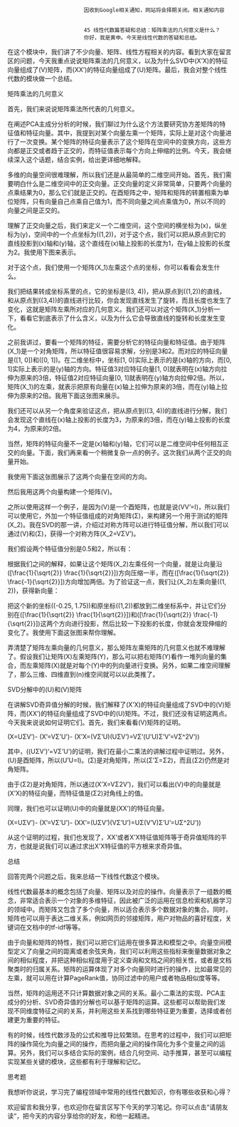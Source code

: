 
                            
                            因收到Google相关通知，网站将会择期关闭。相关通知内容
                            
                            
                            45 线性代数篇答疑和总结：矩阵乘法的几何意义是什么？
                            你好，我是黄申。今天是线性代数的答疑和总结。

在这个模块中，我们讲了不少向量、矩阵、线性方程相关的内容。看到大家在留言区的问题，今天我重点说说矩阵乘法的几何意义，以及为什么SVD中\(X’X\)的特征向量组成了\(V\)矩阵，而\(XX’\)的特征向量组成了\(U\)矩阵。最后，我会对整个线性代数的模块做一个总结。

矩阵乘法的几何意义

首先，我们来说说矩阵乘法所代表的几何意义。

在阐述PCA主成分分析的时候，我们聊过为什么这个方法要研究协方差矩阵的特征值和特征向量。其中，我提到对某个向量左乘一个矩阵，实际上是对这个向量进行了一次变换。某个矩阵的特征向量表示了这个矩阵在空间中的变换方向，这些方向都是正交或者趋于正交的，而特征值表示每个方向上伸缩的比例。今天，我会继续深入这个话题，结合实例，给出更详细地解释。

多维的向量空间很难理解，所以我们还是从最简单的二维空间开始。首先，我们需要明白什么是二维空间中的正交向量。正交向量的定义非常简单，只要两个向量的点乘结果为0，那么它们就是正交的。在酉矩阵之中，矩阵和矩阵的转置相乘为单位矩阵，只有向量自己点乘自己值为1，而不同向量之间点乘值为0，所以不同的向量之间是正交的。

理解了正交向量之后，我们来定义一个二维空间，这个空间的横坐标为\(x\)，纵坐标为\(y\)，空间中的一个点坐标为\((1,2)\)，对于这个点，我们可以把从原点到它的直线投影到\(x\)轴和\(y\)轴，这个直线在\(x\)轴上投影的长度为1，在y轴上投影的长度为2。我使用下图来表示。



对于这个点，我们使用一个矩阵\(X\_1\)左乘这个点的坐标，你可以看看会发生什么。



我们把结果转成坐标系里的点，它的坐标是\((3, 4)\)，把从原点到\((1,2)\)的直线，和从原点到\((3,4)\)的直线进行比较，你会发现直线发生了旋转，而且长度也发生了变化，这就是矩阵左乘所对应的几何意义。我们还可以对这个矩阵\(X\_1\)分析一下，看看它到底表示了什么含义，以及为什么它会导致直线的旋转和长度发生变化。

之前我讲过，要看一个矩阵的特征，需要分析它的特征向量和特征值。由于矩阵\(X\_1\)是一个对角矩阵，所以特征值很容易求解，分别是3和2。而对应的特征向量是\(\[1, 0\]\)和\(\[0, 1\]\)。在二维坐标中，坐标[1, 0]实际上表示的是\(x\)轴的方向，而[0, 1]实际上表示的是\(y\)轴的方向。特征值3对应特征向量[1, 0]就表明在\(x\)轴方向拉伸为原来的3倍，特征值2对应特征向量[0, 1]就表明在\(y\)轴方向拉伸2倍。所以，矩阵\(X\_1\)的左乘，就表示把原有向量在\(x\)轴上拉伸为原来的3倍，而在\(y\)轴上拉伸为原来的2倍。我用下面这张图来展示。



我们还可以从另一个角度来验证这点，把从原点到\((3, 4)\)的直线进行分解，我们会发现这个直线在\(x\)轴上投影的长度为3，为原来的3倍，而在\(y\)轴上投影的长度为4，为原来的2倍。

当然，矩阵的特征向量不一定是\(x\)轴和\(y\)轴，它们可以是二维空间中任何相互正交的向量。下面，我们再来看一个稍微复杂一点的例子。这次我们从两个正交的向量开始。



我使用下面这张图展示了这两个向量在空间的方向。



然后我用这两个向量构建一个矩阵\(V\)。



之所以使用这样一个例子，是因为\(V\)是一个酉矩阵，也就是说\(VV’=I\)，所以我们可以使用它，外加一个特征值组成的对角矩阵\(Σ\)，来构建另一个用于测试的矩阵\(X\_2\)。我在SVD的那一讲，介绍过对称方阵可以进行特征值分解，所以我们可以通过\(V\)和\(Σ\)，获得一个对称方阵\(X\_2=VΣV’\)。

我们假设两个特征值分别是0.5和2，所以有：



根据我们之间的解释，如果让这个矩阵\(X\_2\)左乘任何一个向量，就是让向量沿\(\[\\frac{1}{\\sqrt{2}} \\frac{1}{\\sqrt{2}}\]\)方向压缩一半，而在\(\[\\frac{1}{\\sqrt{2}} \\frac{-1}{\\sqrt{2}}\]\)方向增加两倍。为了验证这一点，我们让\(X\_2\)左乘向量\((1, 2)\)，获得新向量：



把这个新的坐标\((-0.25, 1.75)\)和原坐标\((1,2)\)都放到二维坐标系中，并让它们分别在\(\[\\frac{1}{\\sqrt{2}} \\frac{1}{\\sqrt{2}}\]\)和\(\[\\frac{1}{\\sqrt{2}} \\frac{-1}{\\sqrt{2}}\]\)这两个方向进行投影，然后比较一下投影的长度，你就会发现伸缩的变化了。我使用下面这张图来帮你理解。



弄清楚了矩阵左乘向量的几何意义，那么矩阵左乘矩阵的几何意义也就不难理解了。假设我们让矩阵\(X\)左乘矩阵\(Y\)，那么可以把右矩阵\(Y\)看作一堆列向量的集合，而左乘矩阵\(X\)就是对每个\(Y\)中的列向量进行变换。另外，如果二维空间理解了，那么三维、四维直到\(n\)维空间就可以以此类推了。

SVD分解中的\(U\)和\(V\)矩阵

在讲解SVD奇异值分解的时候，我们解释了\(X’X\)的特征向量组成了SVD中的\(V\)矩阵，而\(XX’\)的特征向量组成了SVD中的\(U\)矩阵。不过，我们还没有证明这两点。今天我来说说如何证明它们。首先，我们来看看\(V\)矩阵的证明。

\(X=UΣV’\)-
\(X’=VΣ’U’\)-
\(X’X=(VΣ’U)(UΣV’)=VΣ’(U’U)Σ’V’=VΣ^2V’)\)

其中，\((UΣV’)‘=VΣ’U’\)的证明，我们在最小二乘法的讲解过程中证明过。另外，\(U\)是酉矩阵，所以\(U’U=I\)。\(Σ\)是对角矩阵，所以\(Σ’Σ=Σ2\)，而且\(Σ2\)仍然是对角矩阵。

由于\(Σ2\)是对角矩阵，所以通过\(X’X=VΣ2V’\)，我们可以看出\(V\)中的向量就是\(X’X\)的特征向量，而特征值是\(Σ2\)对角线上的值。

同理，我们也可以证明\(U\)中的向量就是\(XX’\)的特征向量。

\(X=UΣV’\)-
\(X’=VΣ’U’\)-
\(XX’=(UΣV’)(VΣ’U’)=UΣ(V’V)Σ’U’=UΣ^2U’)\)

从这个证明的过程，我们也发现了，XX’或者X’X特征值矩阵等于奇异值矩阵的平方，也就是说我们可以通过求出X’X特征值的平方根来求奇异值。

总结

回答完两个问题之后，我来总结一下线性代数这个模块。

线性代数最基本的概念包括了向量、矩阵以及对应的操作。向量表示了一组数的概念，非常适合表示一个对象的多维特征，因此被广泛的运用在信息检索和机器学习的领域中。而矩阵又包含了多个向量，所以适合表示多个数据对象的集合。同时，矩阵也可以用于表达二维关系，例如网页的邻接矩阵，用户对物品的喜好程度，关键词在文档中的tf-idf等等。

由于向量和矩阵的特性，我们可以把它们运用在很多算法和模型之中。向量空间模型定义了向量之间的距离或者余弦夹角，我们可以利用这些指标来衡量数据对象之间的相似程度，并把这种相似程度用于定义查询和文档之间的相关性，或者是文档聚类时的归属关系。矩阵的运算体现了对多个向量同时进行的操作，比如最常见的左乘，就可以用在计算PageRank值，协同过滤中的用户或者物品相似度等等。

当然，矩阵的运用还不只计算数据对象之间的关系。最小二乘法的实现、PCA主成分的分析、SVD奇异值的分解也可以基于矩阵的运算。这些都可以帮助我们发现不同维度特征之间的关系，并利用这些关系找到哪些特征更为重要，选择或者创建更为重要的特征。

有的时候，线性代数涉及的公式和推导比较繁琐。在思考的过程中，我们可以把矩阵的操作简化为向量之间的操作，而把向量之间的操作简化为多个变量之间的运算。另外，我们可以多结合实际的案例，结合几何空间、动手推算，甚至可以编程实现某些关键的模块，这些都有利于理解和记忆。

思考题

我想听你说说，学习完了编程领域中常用的线性代数知识，你有哪些收获和心得？

欢迎留言和我分享，也欢迎你在留言区写下今天的学习笔记。你可以点击“请朋友读”，把今天的内容分享给你的好友，和他一起精进。

                        
                        
                            